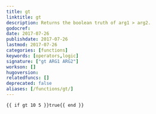 ```yaml
---
title: gt
linktitle: gt
description: Returns the boolean truth of arg1 > arg2.
godocref:
date: 2017-07-26
publishdate: 2017-07-26
lastmod: 2017-07-26
categories: [functions]
keywords: [operators,logic]
signature: ["gt ARG1 ARG2"]
workson: []
hugoversion:
relatedfuncs: []
deprecated: false
aliases: [/functions/gt/]
---
```



```
{{ if gt 10 5 }}true{{ end }}
```
